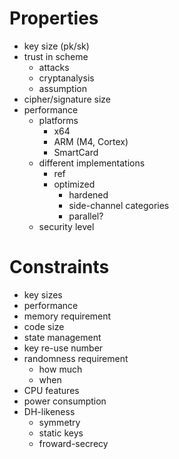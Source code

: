 # Properties
* key size (pk/sk)
* trust in scheme
  * attacks
  * cryptanalysis
  * assumption
* cipher/signature size
* performance
  * platforms
    * x64
    * ARM (M4, Cortex)
    * SmartCard
  * different implementations
    * ref
    * optimized
      * hardened
      * side-channel categories
      * parallel?
  * security level

# Constraints
* key sizes
* performance
* memory requirement
* code size
* state management
* key re-use number
* randomness requirement
  * how much
  * when
* CPU features
* power consumption
* DH-likeness
  * symmetry
  * static keys
  * froward-secrecy
